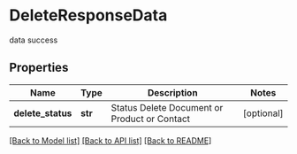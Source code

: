 # DeleteResponseData

data success
## Properties
Name | Type | Description | Notes
------------ | ------------- | ------------- | -------------
**delete_status** | **str** |  Status Delete Document or Product or Contact | [optional] 

[[Back to Model list]](../README.md#documentation-for-models) [[Back to API list]](../README.md#documentation-for-api-endpoints) [[Back to README]](../README.md)


